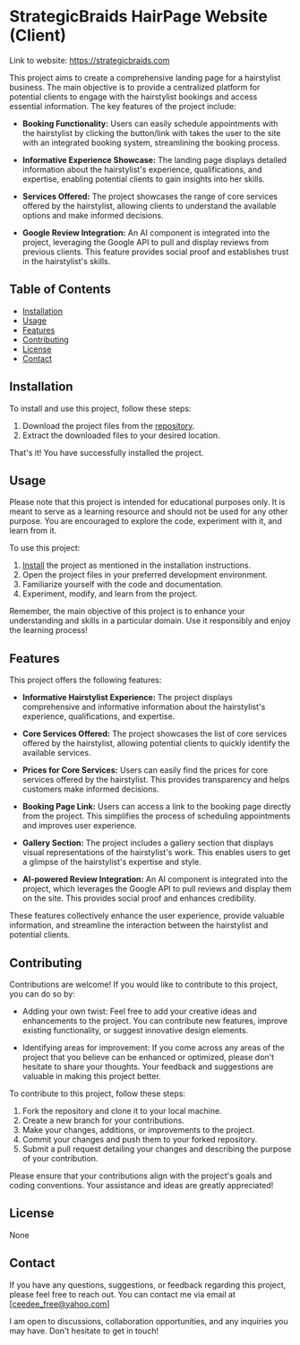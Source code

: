 # StrategicBraids HairPage Website (Client)

Link to website: https://strategicbraids.com 

This project aims to create a comprehensive landing page for a hairstylist business. The main objective is to provide a centralized platform for potential clients to engage with the hairstylist bookings and access essential information. The key features of the project include:

- **Booking Functionality:** Users can easily schedule appointments with the hairstylist by clicking the button/link with takes the user to the site with an integrated booking system, streamlining the booking process.

- **Informative Experience Showcase:** The landing page displays detailed information about the hairstylist's experience, qualifications, and expertise, enabling potential clients to gain insights into her skills.

- **Services Offered:** The project showcases the range of core services offered by the hairstylist, allowing clients to understand the available options and make informed decisions.

- **Google Review Integration:** An AI component is integrated into the project, leveraging the Google API to pull and display reviews from previous clients. This feature provides social proof and establishes trust in the hairstylist's skills.

## Table of Contents
- [Installation](#installation)
- [Usage](#usage)
- [Features](#features)
- [Contributing](#contributing)
- [License](#license)
- [Contact](#contact)

## Installation

To install and use this project, follow these steps:

1. Download the project files from the [repository]([link-to-your-repository](https://github.com/DrDebug/Hair-Salon-Webpage-For-StrategicBraids)).
2. Extract the downloaded files to your desired location.

That's it! You have successfully installed the project.


## Usage

Please note that this project is intended for educational purposes only. It is meant to serve as a learning resource and should not be used for any other purpose. You are encouraged to explore the code, experiment with it, and learn from it.

To use this project:

1. [Install](#installation) the project as mentioned in the installation instructions.
2. Open the project files in your preferred development environment.
3. Familiarize yourself with the code and documentation.
4. Experiment, modify, and learn from the project.

Remember, the main objective of this project is to enhance your understanding and skills in a particular domain. Use it responsibly and enjoy the learning process!


## Features

This project offers the following features:

- **Informative Hairstylist Experience:** The project displays comprehensive and informative information about the hairstylist's experience, qualifications, and expertise.

- **Core Services Offered:** The project showcases the list of core services offered by the hairstylist, allowing potential clients to quickly identify the available services.

- **Prices for Core Services:** Users can easily find the prices for core services offered by the hairstylist. This provides transparency and helps customers make informed decisions.

- **Booking Page Link:** Users can access a link to the booking page directly from the project. This simplifies the process of scheduling appointments and improves user experience.

- **Gallery Section:** The project includes a gallery section that displays visual representations of the hairstylist's work. This enables users to get a glimpse of the hairstylist's expertise and style.

- **AI-powered Review Integration:** An AI component is integrated into the project, which leverages the Google API to pull reviews and display them on the site. This provides social proof and enhances credibility.

These features collectively enhance the user experience, provide valuable information, and streamline the interaction between the hairstylist and potential clients.


## Contributing

Contributions are welcome! If you would like to contribute to this project, you can do so by:

- Adding your own twist: Feel free to add your creative ideas and enhancements to the project. You can contribute new features, improve existing functionality, or suggest innovative design elements.

- Identifying areas for improvement: If you come across any areas of the project that you believe can be enhanced or optimized, please don't hesitate to share your thoughts. Your feedback and suggestions are valuable in making this project better.

To contribute to this project, follow these steps:

1. Fork the repository and clone it to your local machine.
2. Create a new branch for your contributions.
3. Make your changes, additions, or improvements to the project.
4. Commit your changes and push them to your forked repository.
5. Submit a pull request detailing your changes and describing the purpose of your contribution.

Please ensure that your contributions align with the project's goals and coding conventions. Your assistance and ideas are greatly appreciated!


## License

None

## Contact

If you have any questions, suggestions, or feedback regarding this project, please feel free to reach out. You can contact me via email at [ceedee_free@yahoo.com] 

I am open to discussions, collaboration opportunities, and any inquiries you may have. Don't hesitate to get in touch!
